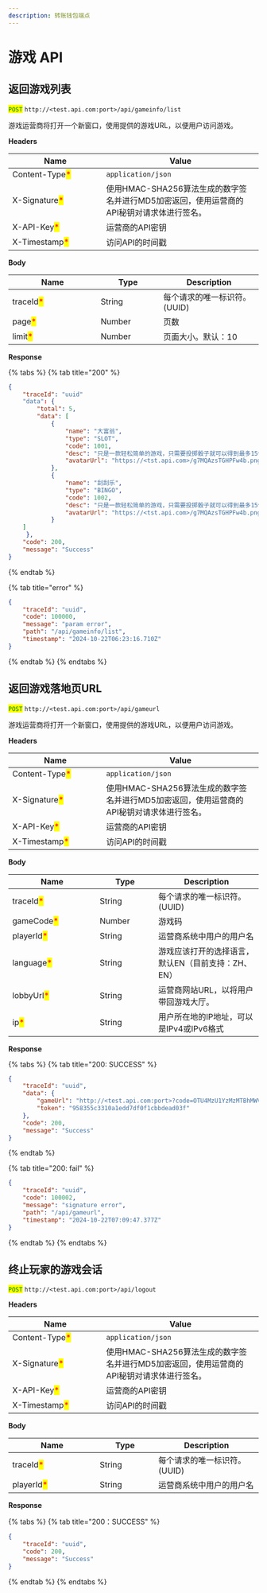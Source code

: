 ```yaml
---
description: 转账钱包端点
---
```


# 游戏 API

## 返回游戏列表

<mark style="color:green;">`POST`</mark> `http://<test.api.com:port>/api/gameinfo/list`

游戏运营商将打开一个新窗口，使用提供的游戏URL，以便用户访问游戏。

**Headers**

<table><thead><tr><th width="173">Name</th><th>Value</th></tr></thead><tbody><tr><td>Content-Type<mark style="color:red;">*</mark></td><td><code>application/json</code></td></tr><tr><td>X-Signature<mark style="color:red;">*</mark></td><td>使用HMAC-SHA256算法生成的数字签名并进行MD5加密返回，使用运营商的API秘钥对请求体进行签名。</td></tr><tr><td>X-API-Key<mark style="color:red;">*</mark></td><td>运营商的API密钥</td></tr><tr><td>X-Timestamp<mark style="color:red;">*</mark></td><td>访问API的时间戳</td></tr></tbody></table>

**Body**

<table><thead><tr><th width="162">Name</th><th width="110">Type</th><th>Description</th></tr></thead><tbody><tr><td>traceId<mark style="color:red;">*</mark></td><td>String</td><td>每个请求的唯一标识符。 (UUID)</td></tr><tr><td>page<mark style="color:red;">*</mark></td><td>Number</td><td>页数</td></tr><tr><td>limit<mark style="color:red;">*</mark></td><td>Number</td><td>页面大小。默认：10</td></tr></tbody></table>

**Response**

{% tabs %}
{% tab title="200" %}
```json
{
    "traceId": "uuid"
    "data": {
        "total": 5,
        "data": [
            {
                "name": "大富翁",
                "type": "SLOT",
                "code": 1001,
                "desc": "只是一款轻松简单的游戏，只需要投掷骰子就可以得到最多15倍的奖励，更有超级大转盘奖励，以及多种道具，丰富的游戏体验！",
                "avatarUrl": "https://<tst.api.com>/g7MQAzsTGHPFw4b.png"
            },
            {
                "name": "刮刮乐",
                "type": "BINGO",
                "code": 1002,
                "desc": "只是一款轻松简单的游戏，只需要投掷骰子就可以得到最多15倍的奖励，更有超级大转盘奖励，以及多种道具，丰富的游戏体验，等你来玩转",
                "avatarUrl": "https://<tst.api.com>/g7MQAzsTGHPFw4b.png"
            }
	]
     },
    "code": 200,
    "message": "Success"
}
```
{% endtab %}

{% tab title="error" %}
```json
{
    "traceId": "uuid",
    "code": 100000,
    "message": "param error",
    "path": "/api/gameinfo/list",
    "timestamp": "2024-10-22T06:23:16.710Z"
}
```
{% endtab %}
{% endtabs %}

## 返回游戏落地页URL

<mark style="color:green;">`POST`</mark> `http://<test.api.com:port>/api/gameurl`

游戏运营商将打开一个新窗口，使用提供的游戏URL，以便用户访问游戏。

**Headers**

<table><thead><tr><th width="173">Name</th><th>Value</th></tr></thead><tbody><tr><td>Content-Type<mark style="color:red;">*</mark></td><td><code>application/json</code></td></tr><tr><td>X-Signature<mark style="color:red;">*</mark></td><td>使用HMAC-SHA256算法生成的数字签名并进行MD5加密返回，使用运营商的API秘钥对请求体进行签名。</td></tr><tr><td>X-API-Key<mark style="color:red;">*</mark></td><td>运营商的API密钥</td></tr><tr><td>X-Timestamp<mark style="color:red;">*</mark></td><td>访问API的时间戳</td></tr></tbody></table>

**Body**

<table><thead><tr><th width="160">Name</th><th width="102">Type</th><th>Description</th></tr></thead><tbody><tr><td>traceId<mark style="color:red;">*</mark></td><td>String</td><td>每个请求的唯一标识符。 (UUID)</td></tr><tr><td>gameCode<mark style="color:red;">*</mark></td><td>Number</td><td>游戏码</td></tr><tr><td>playerId<mark style="color:red;">*</mark></td><td>String</td><td>运营商系统中用户的用户名</td></tr><tr><td>language<mark style="color:red;">*</mark></td><td>String</td><td>游戏应该打开的选择语言，默认EN（目前支持：ZH、EN）</td></tr><tr><td>lobbyUrl<mark style="color:red;">*</mark></td><td>String</td><td>运营商网站URL，以将用户带回游戏大厅。</td></tr><tr><td>ip<mark style="color:red;">*</mark></td><td>String</td><td>用户所在地的IP地址，可以是IPv4或IPv6格式</td></tr></tbody></table>

**Response**

{% tabs %}
{% tab title="200: SUCCESS" %}
```json
{
    "traceId": "uuid",
    "data": {
        "gameUrl": "http://<test.api.com:port>?code=OTU4MzU1YzMzMTBhMWVkZDdkZjBmMWNiYmRlYWQwM2Y&lang=ZH",
        "token": "958355c3310a1edd7df0f1cbbdead03f"
    },
    "code": 200,
    "message": "Success"
}
```
{% endtab %}

{% tab title="200: fail" %}
```json
{
    "traceId": "uuid",
    "code": 100002,
    "message": "signature error",
    "path": "/api/gameurl",
    "timestamp": "2024-10-22T07:09:47.377Z"
}
```
{% endtab %}
{% endtabs %}



## 终止玩家的游戏会话

<mark style="color:green;">`POST`</mark> `http://<test.api.com:port>/api/logout`

**Headers**

<table><thead><tr><th width="173">Name</th><th>Value</th></tr></thead><tbody><tr><td>Content-Type<mark style="color:red;">*</mark></td><td><code>application/json</code></td></tr><tr><td>X-Signature<mark style="color:red;">*</mark></td><td>使用HMAC-SHA256算法生成的数字签名并进行MD5加密返回，使用运营商的API秘钥对请求体进行签名。</td></tr><tr><td>X-API-Key<mark style="color:red;">*</mark></td><td>运营商的API密钥</td></tr><tr><td>X-Timestamp<mark style="color:red;">*</mark></td><td>访问API的时间戳</td></tr></tbody></table>

**Body**

<table><thead><tr><th width="160">Name</th><th width="102">Type</th><th>Description</th></tr></thead><tbody><tr><td>traceId<mark style="color:red;">*</mark></td><td>String</td><td>每个请求的唯一标识符。 (UUID)</td></tr><tr><td>playerId<mark style="color:red;">*</mark></td><td>String</td><td>运营商系统中用户的用户名</td></tr></tbody></table>

**Response**

{% tabs %}
{% tab title="200：SUCCESS" %}
```json
{
    "traceId": "uuid",
    "code": 200,
    "message": "Success"
}
```
{% endtab %}
{% endtabs %}
